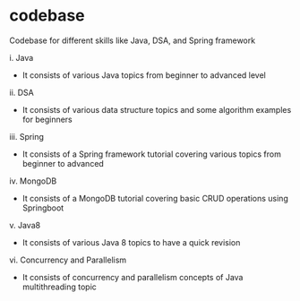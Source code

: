 # codebase
Codebase for different skills like Java, DSA, and Spring framework

i. Java
- It consists of various Java topics from beginner to advanced level

ii. DSA
- It consists of various data structure topics and some algorithm examples for beginners

iii. Spring
- It consists of a Spring framework tutorial covering various topics from beginner to advanced

iv. MongoDB
- It consists of a MongoDB tutorial covering basic CRUD operations using Springboot

v. Java8
- It consists of various Java 8 topics to have a quick revision
  
vi. Concurrency and Parallelism
- It consists of concurrency and parallelism concepts of Java multithreading topic
